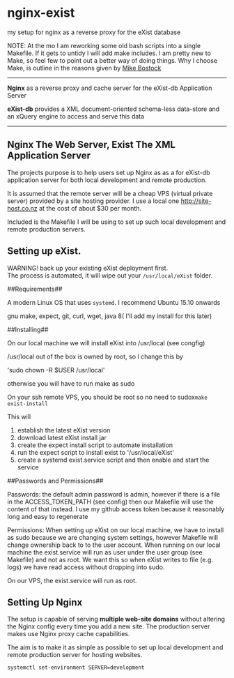# nginx-exist
my setup for nginx as a reverse proxy for the  eXist database

NOTE: At the mo I am reworking some old bash scripts into a single Makefile.
If it gets to untidy I will add make includes. I am pretty new to Make, so feel
few to point out a better way of doing things.  Why I choose Make, is outline in
the reasons given by [Mike Bostock](http://bost.ocks.org/mike/make/)

---------------------------------------------------------------------------------

**Nginx** as a reverse proxy and cache server for the eXist-db Application
Server

**eXist-db** provides a XML document-oriented schema-less data-store and an
xQuery engine to access and serve this data

-------------------------------------------------------------------------------

Nginx The Web Server, Exist The XML Application Server
------------------------------------------------------

The projects purpose is to help users set up Nginx as as a for eXist-db
application server for both local development and remote production.

It is assumed that the remote server will be a cheap VPS (virtual private
server) provided by a  site hosting provider. I use a local one
<http://site-host.co.nz> at the cost of about $30 per month.

Included is the Makefile I will be using to set up such local development
and remote production servers.

Setting up eXist.
-----------------

WARNING! 
back up your existing eXist deployment first.  
The process is automated, it will wipe out your  `/usr/local/eXist` folder.

##Requirements##

A modern Linux OS that uses `systemd`. I recommend  Ubuntu  15.10 onwards

gnu make, expect, git, curl, wget, java 8( I'll add my install for this later) 

##Installing##

 On our local machine we will install eXist into /usr/local (see congfig)
 
 /usr/local out of the box is owned by root, so I change this by

'sudo chown -R $USER /usr/local'

otherwise you will have to run make as sudo

 On your ssh remote VPS, you should be root so no need to sudox`make exist-install` 

This will 

1. establish the latest eXist version
2. download latest eXist install jar
3. create the expect install script to automate installation
4. run the expect script to install exist to '/usr/local/eXist'
5. create a systemd exist.service script and then enable and start the service 

##Passwords and Permissions##
 
Passwords: the default admin password is admin, however if there is a file in the ACCESS_TOKEN_PATH (see config) then our Makefile will use the content of that instead. I use my github access token because it reasonably long and easy to regenerate

Permissions: When setting up eXist on our local machine, we have to install as sudo because we are
changing system settings, however Makefile will change ownership back to to the user account.
When running on our local machine the exist.service will run as user under the
user group (see Makefile) and not as root. We want this so when eXist writes to
file (e.g. logs) we have read access without dropping into sudo.

On our VPS, the exist.service will run as root.


Setting Up Nginx
----------------

The setup is capable of serving **multiple web-site domains** without altering the Nginx config every time you
add a new site. The production server makes use Nginx proxy cache capabilities.

The aim is to make it as simple as possible to set up local development and
remote production server for hosting websites.

`systemctl set-environment SERVER=development`
